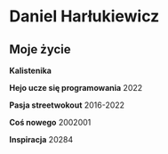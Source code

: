 # Daniel Harłukiewicz

## Moje życie
**Kalistenika**

**Hejo ucze się programowania** 
2022

**Pasja streetwokout**
2016-2022

**Coś nowego**
2002001   

**Inspiracja**
20284 
